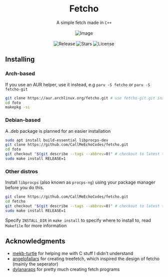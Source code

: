 <div align='center'>

# Fetcho
A simple fetch made in `C++` <br /> <br />
![Image](https://i.imgur.com/o58uibP.png) <br /> <br />
![Release](https://img.shields.io/github/v/release/CallMeEchoCodes/fetcho?display_name=tag&style=for-the-badge&labelColor=181825&color=89dceb)
![Stars](https://img.shields.io/github/stars/CallMeEchoCodes/fetcho?style=for-the-badge&labelColor=181825&color=f9e2af)
![License](https://img.shields.io/github/license/CallMeEchoCodes/fetcho?style=for-the-badge&labelColor=181825&color=f5c2e7)

</div>

## Installing
### Arch-based
If you use an AUR helper, use it instead, e.g `paru -S fetcho` or `paru -S fetcho-git`
```bash
git clone https://aur.archlinux.org/fetcho.git # use fetcho-git.git instead for latest commit
cd foto
makepkg -si
```

### Debian-based
A .deb package is planned for an easier installation
```bash
sudo apt install build-essential libprocps-dev
git clone https://github.com/CallMeEchoCodes/fetcho.git
cd foto
git checkout "$(git describe --tags --abbrev=0)" # checkout to latest tag, omit for latest commit
sudo make install RELEASE=1
```

### Other distros
Install `libprocps` (also known as `procps-ng`) using your package manager before you do this.

```bash
git clone https://github.com/CallMeEchoCodes/fetcho.git
cd fetcho
git checkout "$(git describe --tags --abbrev=0)" # checkout to latest tag, omit for latest commit
sudo make install RELEASE=1
```

Specify `INSTALL_DIR` in `make install` to specify where to install to, read `Makefile` for more information

## Acknowledgments
* [mekb-turtle](https://github.com/mekb-turtle) for helping me with C stuff I didn't understand
* [angelofallars](https://github.com/angelofallars) for creating treefetch, which inspired the design of fetcho (mainly the seperator)
* [dylanaraps](https://github.com/dylanaraps) for pretty much creating fetch programs
